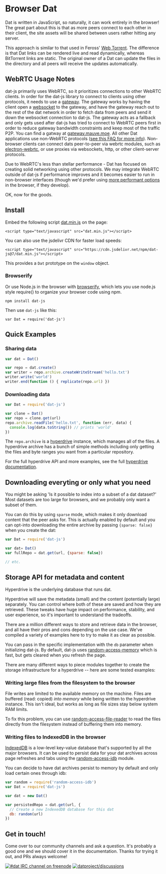 # Browser Dat

Dat is written in JavaScript, so naturally, it can work entirely in the browser! The great part about this is that as more peers connect to each other in their client, the site assets will be shared between users rather hitting any server.

This approach is similar to that used in Feross' [Web Torrent](http://webtorrent.io). The difference is that Dat links can be rendered live and read dynamically, whereas BitTorrent links are static. The original owner of a Dat can update the files in the directory and all peers will receive the updates automatically.

## WebRTC Usage Notes

dat-js primarily uses WebRTC, so it prioritizes connections to other WebRTC clients. In order for the dat-js library to connect to clients using other protocols, it needs to use a [gateway](https://github.com/garbados/dat-gateway/). The gateway works by having the client open a [websocket](https://developer.mozilla.org/en-US/docs/Web/API/WebSocket) to the gateway, and have the gateway reach out to the rest of the dat network in order to fetch data from peers and send it down the websocket connection to dat-js. The gateway acts as a fallback and only gets used after dat-js has tried to connect to WebRTC peers first in order to reduce gateway bandwidth constraints and keep most of the traffic P2P. You can find a gatway at [gateway.mauve.moe](https://gateway.mauve.moe/). All other Dat applications use non-WebRTC protocols ([see this FAQ for more info](https://docs.datproject.org/faq#does-dat-use-webrtc)). Non-browser clients can connect dats peer-to-peer via webrtc modules, such as [electron-webrtc](https://github.com/mappum/electron-webrtc), or use proxies via websockets, http, or other client-server protocols.

Due to WebRTC's less than stellar performance - Dat has focused on creating solid networking using other protocols. We may integrate WebRTC outside of dat-js if performance improves and it becomes easier to run in non-browser interfaces (though we'd prefer using [more performant options](https://github.com/noffle/web-udp) in the browser, if they develop).

OK, now for the goods.

## Install

Embed the following script [dat.min.js](https://cdn.jsdelivr.net/npm/dat-js@7/dat.min.js) on the page:
```
<script type="text/javascript" src="dat.min.js"></script>
```

You can also use the jsdelivr CDN for faster load speeds:

```
<script type="text/javascript" src="https://cdn.jsdelivr.net/npm/dat-js@7/dat.min.js"></script>
```

This provides a `Dat` prototype on the `window` object.

### Browserify

Or use Node.js in the browser with [browserify](http://github.com/substack/node-browserify), which lets you use node.js style require() to organize your browser code using npm.

```
npm install dat-js
```

Then use `dat-js` like this:

```
var Dat = require('dat-js')
```

## Quick Examples

### Sharing data

```js
var dat = Dat()

var repo = dat.create()
var writer = repo.archive.createWriteStream('hello.txt')
writer.write('world')
writer.end(function () { replicate(repo.url) })
```

### Downloading data

```js
var Dat = require('dat-js')

var clone = Dat()
var repo = clone.get(url)
repo.archive.readFile('hello.txt', function (err, data) {
  console.log(data.toString()) // prints 'world'
})
```

The `repo.archive` is a [hyperdrive](http://github.com/mafintosh/hyperdrive) instance, which manages all of the files. A hyperdrive archive has a bunch of simple methods including only getting the files and byte ranges you want from a particular repository.

For the full hyperdrive API and more examples, see the full [hyperdrive documentation](/hyperdrive).

## Downloading everyting or only what you need

You might be asking 'Is it possible to index into a subset of a dat dataset?' Most datasets are too large for browsers, and we probably only want a subset of them.

You can do this by using `sparse` mode, which makes it only download content that the peer asks for. This is actually enabled by default and you can opt-into downloading the entire archive by passing `{sparse: false}` when you create the dat:

```js
var Dat = require('dat-js')

var dat= Dat()
var fullRepo = dat.get(url, {sparse: false})

// etc.
```

<!--

// TODO: Gonna leave this out for now and work on it last, there might still be changes for how signaling and peer discovery works.
 
## Under the hood

Let's look under the hood of `dat-js` to see how a simple lower-level implementation can be built to create a browser-based dat.

Here's the most simple example using the underlying modules directly:

```js
var webrtc = require('webrtc-swarm')
var signalhub = require('signalhub')
var hyperdrive = require('hyperdrive')
var memdb = require('memdb')
var pump = require('pump')

var DEFAULT_SIGNALHUBS = 'https://signalhub.mafintosh.com'

var archive = hyperdrive()
var link = archive.discoveryKey.toString('hex')

var swarm = webrtc(signalhub(link, DEFAULT_SIGNALHUBS))
swarm.on('peer', function (conn) {
  var peer = archive.replicate({
    upload: true,
    download: true
  })
  pump(conn, peer, conn)
})
```

That's it. Now you are serving a dat-compatible hyperdrive from the browser. In another browser tab, you can connect to the swarm and download the data by using the same code as above. Just make sure to reference the archive you created before by using `archive.key` as the first argument:

-->

## Storage API for metadata and content

Hyperdrive is the underlying database that runs dat.

Hyperdrive will save the metadata (small) and the content (potentially large) separately. You can control where both of these are saved and how they are retrieved. These tweaks have huge impact on performance, stability, and user experience, so it's important to understand the tradeoffs.

There are a million different ways to store and retrieve data in the browser, and all have their pros and cons depending on the use case. We've compiled a variety of examples here to try to make it as clear as possible.

You can pass in the specific implementation with the `db` parameter when initializing dat-js. By default, dat-js uses [random-access-memory](https://www.npmjs.com/package/random-access-memory) which is fast, but gets cleared when you refresh the page.

There are many different ways to piece modules together to create the storage infrastructure for a hyperdrive -- here are some tested examples:

### Writing large files from the filesystem to the browser

File writes are limited to the available memory on the machine. Files are buffered (read: copied) *into memory* while being written to the hyperdrive instance. This isn't ideal, but works as long as file sizes stay below system RAM limits.

To fix this problem, you can use [random-access-file-reader](https://github.com/mafintosh/random-access-file-reader) to read the files directly from the filesystem instead of buffering them into memory.

### Writing files to IndexedDB in the browser

[IndexedDB](https://developer.mozilla.org/en-US/docs/Web/API/IndexedDB_API) is a low-level key-value database that's supported by all the major browsers. It can be used to persist data for your dat archives across page refreshes and tabs using the [random-access-idb](https://www.npmjs.com/package/random-access-idb) module.

You can decide to have dat archives persist to memory by default and only load certain ones through idb:

```js
var random = require('random-access-idb')
var Dat = require('dat-js')

var dat = new Dat()

var persistedRepo = dat.get(url, {
  // Create a new IndexedDB database for this dat
  db: random(url)
})
```

## Get in touch!

Come over to our community channels and ask a question. It's probably a good one and we should cover it in the documentation. Thanks for trying it out, and PRs always welcome!

[![#dat IRC channel on freenode](https://img.shields.io/badge/irc%20channel-%23dat%20on%20freenode-blue.svg)](http://webchat.freenode.net/?channels=dat)
[![datproject/discussions](https://badges.gitter.im/Join%20Chat.svg)](https://gitter.im/datproject/discussions?utm_source=badge&utm_medium=badge&utm_campaign=pr-badge&utm_content=badge)
